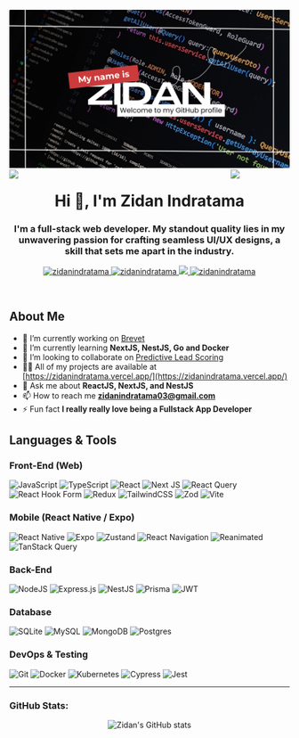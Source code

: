 ![logo](banner.png)
<img align="left" src="https://user-images.githubusercontent.com/65187002/144930161-2f783401-8d27-4fdf-a2f7-cc0ba32f1f1f.gif" width="21%" style="display:inline;"><img align="right" src="https://user-images.githubusercontent.com/65187002/144930161-2f783401-8d27-4fdf-a2f7-cc0ba32f1f1f.gif" width="21%" style="display:inline;">

<h1 align="center">Hi 👋, I'm Zidan Indratama</h1>
<h3 align="center">I'm a full-stack web developer. My standout quality lies in my unwavering passion for crafting seamless UI/UX designs, a skill that sets me apart in the industry.</h3>

<p align="center">
 <a href="https://zidanindratama.vercel.app/" target="blank">
  <img src="https://img.shields.io/badge/Website-DC143C?style=for-the-badge&logo=medium&logoColor=white" alt="zidanindratama" />
 </a>
 <a href="https://linkedin.com/in/zidan-indratama" target="_blank">
  <img src="https://img.shields.io/badge/LinkedIn-0077B5?style=for-the-badge&logo=linkedin&logoColor=white" alt="zidanindratama"/>
 </a>
 <a href="https://twitter.com/zidanindratama" target="_blank">
  <img src="https://img.shields.io/badge/Twitter-1DA1F2?style=for-the-badge&logo=twitter&logoColor=white" />
 </a>
 <a href="https://instagram.com/zidanindratama" target="_blank">
  <img src="https://img.shields.io/badge/Instagram-fe4164?style=for-the-badge&logo=instagram&logoColor=white" alt="zidanindratama" />
 </a> 
</p>
<br />

## About Me

- 🔭 I’m currently working on [Brevet](https://tax-center-brevet-gunadarma.vercel.app/)
- 🌱 I’m currently learning **NextJS, NestJS, Go and Docker**
- 👯 I’m looking to collaborate on [Predictive Lead Scoring](https://github.com/zidanindratama/fe-predictive-lead-scoring)
- 👨‍💻 All of my projects are available at [https://zidanindratama.vercel.app/](https://zidanindratama.vercel.app/)
- 💬 Ask me about **ReactJS, NextJS, and NestJS**
- 📫 How to reach me **zidanindratama03@gmail.com**
- ⚡ Fun fact **I really really love being a Fullstack App Developer**

## Languages & Tools

### Front-End (Web)

![JavaScript](https://img.shields.io/badge/javascript-%23323330.svg?style=for-the-badge&logo=javascript&logoColor=%23F7DF1E)
![TypeScript](https://img.shields.io/badge/typescript-%23007ACC.svg?style=for-the-badge&logo=typescript&logoColor=white)
![React](https://img.shields.io/badge/react-%2320232a.svg?style=for-the-badge&logo=react&logoColor=%2361DAFB)
![Next JS](https://img.shields.io/badge/Next-000000?style=for-the-badge&logo=next.js&logoColor=white)
![React Query](https://img.shields.io/badge/TanStack_Query-FF4154?style=for-the-badge&logo=reactquery&logoColor=white)
![React Hook Form](https://img.shields.io/badge/React_Hook_Form-%23EC5990.svg?style=for-the-badge&logo=reacthookform&logoColor=white)
![Redux](https://img.shields.io/badge/redux-%23593d88.svg?style=for-the-badge&logo=redux&logoColor=white)
![TailwindCSS](https://img.shields.io/badge/tailwindcss-%2338B2AC.svg?style=for-the-badge&logo=tailwind-css&logoColor=white)
![Zod](https://img.shields.io/badge/zod-%233068b7.svg?style=for-the-badge&logo=zod&logoColor=white)
![Vite](https://img.shields.io/badge/vite-%23646CFF.svg?style=for-the-badge&logo=vite&logoColor=white)

### Mobile (React Native / Expo)

![React Native](https://img.shields.io/badge/React_Native-20232A?style=for-the-badge&logo=react&logoColor=61DAFB)
![Expo](https://img.shields.io/badge/Expo-000020?style=for-the-badge&logo=expo&logoColor=white)
![Zustand](https://img.shields.io/badge/Zustand-764ABC?style=for-the-badge&logo=react&logoColor=white)
![React Navigation](https://img.shields.io/badge/React_Navigation-1C1E24?style=for-the-badge&logo=react&logoColor=white)
![Reanimated](https://img.shields.io/badge/Reanimated-000000?style=for-the-badge&logo=react&logoColor=white)
![TanStack Query](https://img.shields.io/badge/TanStack_Query-FF4154?style=for-the-badge&logo=reactquery&logoColor=white)

### Back-End

![NodeJS](https://img.shields.io/badge/node.js-6DA55F?style=for-the-badge&logo=node.js&logoColor=white)
![Express.js](https://img.shields.io/badge/express.js-404d59?style=for-the-badge&logo=express&logoColor=white)
![NestJS](https://img.shields.io/badge/nestjs-E0234E?style=for-the-badge&logo=nestjs&logoColor=white)
![Prisma](https://img.shields.io/badge/Prisma-3982CE?style=for-the-badge&logo=Prisma&logoColor=white)
![JWT](https://img.shields.io/badge/JWT-000000?style=for-the-badge&logo=jsonwebtokens&logoColor=white)

### Database

![SQLite](https://img.shields.io/badge/sqlite-07405e.svg?style=for-the-badge&logo=sqlite&logoColor=white)
![MySQL](https://img.shields.io/badge/mysql-4479A1.svg?style=for-the-badge&logo=mysql&logoColor=white)
![MongoDB](https://img.shields.io/badge/MongoDB-4EA94B?style=for-the-badge&logo=mongodb&logoColor=white)
![Postgres](https://img.shields.io/badge/postgres-316192.svg?style=for-the-badge&logo=postgresql&logoColor=white)

### DevOps & Testing

![Git](https://img.shields.io/badge/git-F05033?style=for-the-badge&logo=git&logoColor=white)
![Docker](https://img.shields.io/badge/docker-0db7ed.svg?style=for-the-badge&logo=docker&logoColor=white)
![Kubernetes](https://img.shields.io/badge/kubernetes-326ce5.svg?style=for-the-badge&logo=kubernetes&logoColor=white)
![Cypress](https://img.shields.io/badge/Cypress-E5E5E5?style=for-the-badge&logo=cypress&logoColor=058a5e)
![Jest](https://img.shields.io/badge/Jest-C21325?style=for-the-badge&logo=jest&logoColor=white)

---

<h3 align="left">GitHub Stats:</h3>
<div align="center">
 
![Zidan's GitHub stats](https://github-readme-stats.vercel.app/api?username=zidanindratama\&rank_icon=github)

</div>
